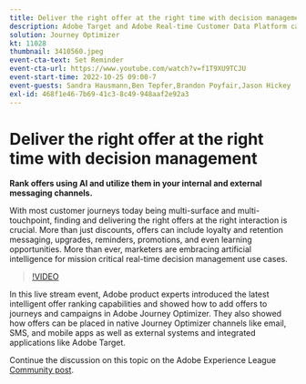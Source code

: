 ```yaml
---
title: Deliver the right offer at the right time with decision management
description: Adobe Target and Adobe Real-time Customer Data Platform can be integrated to provide a more personalized customer experience. In this livestream event, see how integrating these two platforms can help businesses collect data in real time, and then create and test targeted experiences. See the end to end process of this powerful capability in a live demonstration.
solution: Journey Optimizer
kt: 11028
thumbnail: 3410560.jpeg
event-cta-text: Set Reminder
event-cta-url: https://www.youtube.com/watch?v=f1T9XU9TCJU
event-start-time: 2022-10-25 09:00-7
event-guests: Sandra Hausmann,Ben Tepfer,Brandon Poyfair,Jason Hickey
exl-id: 468f1e46-7b69-41c3-8c49-948aaf2e92a3
---
```

# Deliver the right offer at the right time with decision management

**Rank offers using AI and utilize them in your internal and external messaging channels.**

With most customer journeys today being multi-surface and multi-touchpoint, finding and delivering the right offers at the right interaction is crucial. More than just discounts, offers can include loyalty and retention messaging, upgrades, reminders, promotions, and even learning opportunities. More than ever, marketers are embracing artificial intelligence for mission critical real-time decision management use cases.

>[!VIDEO](https://video.tv.adobe.com/v/3410560/?quality=12&learn=on)

In this live stream event, Adobe product experts introduced the latest intelligent offer ranking capabilities and showed how to add offers to journeys and campaigns in Adobe Journey Optimizer.  They also showed how offers can be placed in native Journey Optimizer channels like email, SMS, and mobile apps as well as external systems and integrated applications like Adobe Target.

Continue the discussion on this topic on the Adobe Experience League [Community post](https://experienceleaguecommunities.adobe.com/t5/journey-optimizer-discussions/experience-league-live-post-session-discussion-deliver-the-right/m-p/554802#M55).
